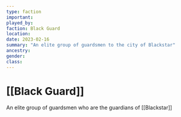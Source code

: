 ```yaml
---
type: faction
important:
played_by:
faction: Black Guard
location: 
date: 2023-02-16
summary: "An elite group of guardsmen to the city of Blackstar"
ancestry: 
gender: 
class: 
---
```

# [[Black Guard]]

An elite group of guardsmen who are the guardians of [[Blackstar]]